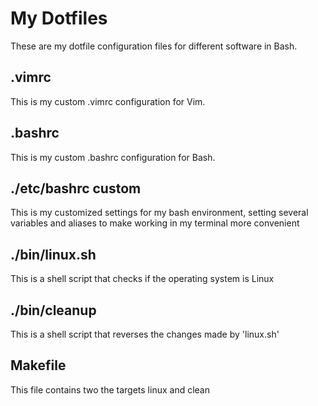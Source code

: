 # My Dotfiles
These are my dotfile configuration files for different software in Bash.
## .vimrc
This is my custom .vimrc configuration for Vim.
## .bashrc
This is my custom .bashrc configuration for Bash.
## ./etc/bashrc custom
This is my customized settings for my bash environment, setting several variables and aliases to make working in my terminal more convenient
## ./bin/linux.sh
This is a shell script that checks if the operating system is Linux
## ./bin/cleanup
This is a shell script that reverses the changes made by 'linux.sh'
## Makefile
This file contains two the targets linux and clean 
